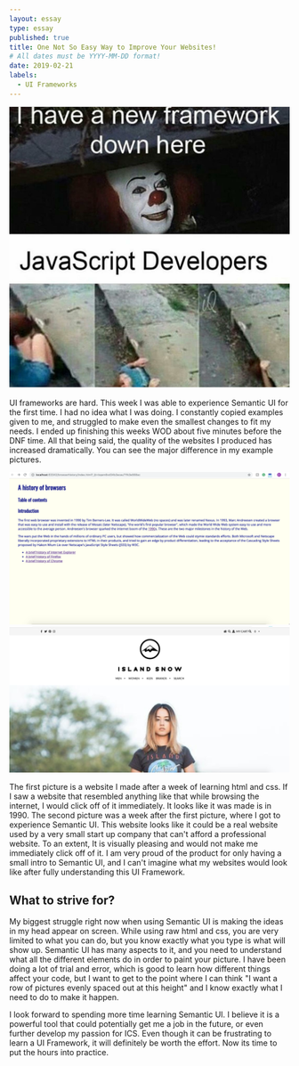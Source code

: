 ```yaml
---
layout: essay
type: essay
published: true
title: One Not So Easy Way to Improve Your Websites!
# All dates must be YYYY-MM-DD format!
date: 2019-02-21
labels:
  - UI Frameworks
---
```


<img class="ui medium center floated image" src="../images/ui-frameworks-meme.png">


UI frameworks are hard. This week I was able to experience Semantic UI for the first time. I had no idea what I was doing. I constantly copied examples given to me, and struggled to make even the smallest changes to fit my needs. I ended up finishing this weeks WOD about five minutes before the DNF time. All that being said, the quality of the websites I produced has increased dramatically. You can see the major difference in my example pictures. 

<img class="ui large left floated image" src="../images/ugly-website.png">
<img class="ui large left floated image" src="../images/good-website.png"> 





The first picture is a website I made after a week of learning html and css. If I saw a website that resembled anything like that while browsing the internet, I would click off of it immediately. It looks like it was made is in 1990. The second picture was a week after the first picture, where I got to experience Semantic UI. This website looks like it could be a real website used by a very small start up company that can't afford a professional website. To an extent, It is visually pleasing and would not make me immediately click off of it. I am very proud of the product for only having a small intro to Semantic UI, and I can't imagine what my websites would look like after fully understanding this UI Framework. 

## What to strive for?

My biggest struggle right now when using Semantic UI is making the ideas in my head appear on screen. While using raw html and css, you are very limited to what you can do, but you know exactly what you type is what will show up. Semantic UI has many aspects to it, and you need to understand what all the different elements do in order to paint your picture. I have been doing a lot of trial and error, which is good to learn how different things affect your code, but I want to get to the point where I can think "I want a row of pictures evenly spaced out at this height" and I know exactly what I need to do to make it happen.

I look forward to spending more time learning Semantic UI. I believe it is a powerful tool that could potentially get me a job in the future, or even further develop my passion for ICS. Even though it can be frustrating to learn a UI Framework, it will definitely be worth the effort. Now its time to put the hours into practice.
